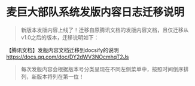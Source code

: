 # 麦巨大部队系统发版内容日志迁移说明

> 新版本发版内容上线了！迁移自原腾讯文档的发版内容文档，且仅迁移从v1.0之后的版本，迁移说明如下：

【腾讯文档】发版内容文档迁移到docsify的说明
https://docs.qq.com/doc/DY2dWV3NOcmhqT2Js

> 每次发版内容会根据版本号分类呈现在不同左侧菜单中，按照时间倒序排列，新版本将列在第一位！